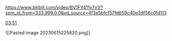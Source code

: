 https://www.bilibili.com/video/BV1FY411v7x1/?spm_id_from=333.999.0.0&vd_source=4f3e5bfcf57fd659c40e3df56c0fd113


[03:51](https://www.bilibili.com/video/BV1FY411v7x1/?spm_id_from=333.999.0.0&vd_source=4f3e5bfcf57fd659c40e3df56c0fd113#t=231.4272)

![[Pasted image 20230615225820.png]]



